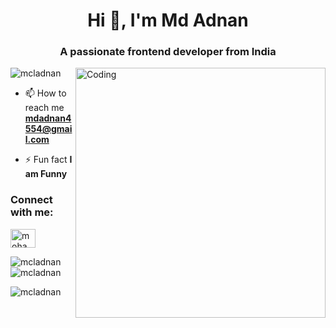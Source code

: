 
<h1 align="center">Hi 👋, I'm Md Adnan</h1>
<h3 align="center">A passionate frontend developer from India</h3>

<img align="right" alt="Coding" width="400" src= "https://cdn.dribbble.com/users/1162077/screenshots/3848914/programmer.gif">



<p align="left"> <img src="https://komarev.com/ghpvc/?username=mcladnan&label=Profile%20views&color=0e75b6&style=flat" alt="mcladnan" /> </p>

- 📫 How to reach me **mdadnan4554@gmail.com**

- ⚡ Fun fact **I am Funny**

<h3 align="left">Connect with me:</h3>
<p align="left">
<a href="https://linkedin.com/in/mohammed-adnan-yunus-48b294236" target="blank"><img align="center" src="https://raw.githubusercontent.com/rahuldkjain/github-profile-readme-generator/master/src/images/icons/Social/linked-in-alt.svg" alt="mohammed-adnan-yunus-48b294236" height="30" width="40" /></a>
</p>



<p><img align="left" src="https://github-readme-stats.vercel.app/api/top-langs?username=mcladnan&show_icons=true&locale=en&layout=compact" alt="mcladnan" /></p>

<p>&nbsp;<img align="center" src="https://github-readme-stats.vercel.app/api?username=mcladnan&show_icons=true&locale=en" alt="mcladnan" /></p>

<p><img align="center" src="https://github-readme-streak-stats.herokuapp.com/?user=mcladnan&" alt="mcladnan" /></p>
